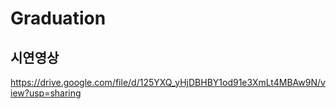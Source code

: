 # Graduation

## 시연영상
https://drive.google.com/file/d/125YXQ_yHjDBHBY1od91e3XmLt4MBAw9N/view?usp=sharing

